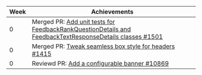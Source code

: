 Week | Achievements
---- | ------------
0 | Merged PR: [Add unit tests for FeedbackRankQuestionDetails and FeedbackTextResponseDetails classes #1501](https://github.com/TEAMMATES/teammates/pull/10868)
0 | Merged PR: [Tweak seamless box style for headers #1415](https://github.com/MarkBind/markbind/pull/1415)
0 | Reviewd PR: [Add a configurable banner #10869](https://github.com/TEAMMATES/teammates/pull/10869)
